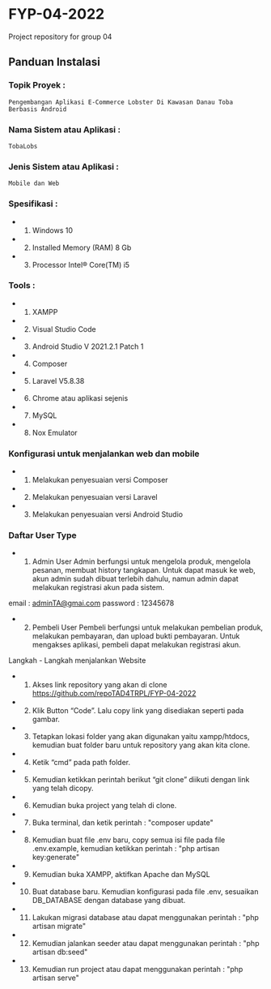 # FYP-04-2022
Project repository for group 04


## Panduan Instalasi
### Topik Proyek			: 
    Pengembangan Aplikasi E-Commerce Lobster Di Kawasan Danau Toba Berbasis Android
### Nama Sistem atau Aplikasi	: 
    TobaLobs
### Jenis Sistem atau Aplikasi	: 
    Mobile dan Web
### Spesifikasi	:
- 1. Windows 10
- 2. Installed Memory (RAM) 8 Gb
- 3. Processor Intel® Core(TM) i5
### Tools		:
- 1. XAMPP
- 2. Visual Studio Code
- 3. Android Studio V 2021.2.1 Patch 1
- 4. Composer
- 5. Laravel V5.8.38
- 6. Chrome atau aplikasi sejenis
- 7. MySQL
- 8. Nox Emulator
### Konfigurasi untuk menjalankan web dan mobile
- 1. Melakukan penyesuaian versi Composer
- 2. Melakukan penyesuaian versi Laravel
- 3. Melakukan penyesuaian versi Android Studio
### Daftar User Type
- 1. Admin
User Admin berfungsi untuk mengelola produk, mengelola pesanan, membuat history tangkapan. Untuk dapat masuk ke web, akun admin sudah dibuat terlebih dahulu, namun admin dapat melakukan registrasi akun pada sistem.

email : adminTA@gmai.com
password : 12345678

- 2. Pembeli
User Pembeli berfungsi untuk melakukan pembelian produk, melakukan pembayaran, dan upload bukti pembayaran. Untuk mengakses aplikasi, pembeli dapat melakukan registrasi akun.

Langkah - Langkah menjalankan Website
- 1. Akses link repository yang akan di clone
     https://github.com/repoTAD4TRPL/FYP-04-2022
- 2. Klik Button “Code”. Lalu copy link yang disediakan seperti pada gambar.
- 3. Tetapkan lokasi folder yang akan digunakan yaitu xampp/htdocs, kemudian buat folder baru untuk repository yang akan kita clone. 
- 4. Ketik “cmd” pada path folder.
- 5. Kemudian ketikkan perintah berikut “git clone” diikuti dengan link yang telah dicopy.
- 6. Kemudian buka project yang telah di clone.
- 7. Buka terminal, dan ketik perintah :
        "composer update"
- 8. Kemudian buat file .env baru, copy semua isi file pada file .env.example, kemudian ketikkan perintah :
        "php artisan key:generate"
- 9. Kemudian buka XAMPP, aktifkan Apache dan MySQL
- 10. Buat database baru. Kemudian konfigurasi pada file .env, sesuaikan DB_DATABASE dengan database yang dibuat.
- 11. Lakukan migrasi database atau dapat menggunakan perintah :
        "php artisan migrate"
- 12. Kemudian jalankan seeder atau dapat menggunakan perintah :
        "php artisan db:seed"
- 13. Kemudian run project atau dapat menggunakan perintah :
        "php artisan serve"

